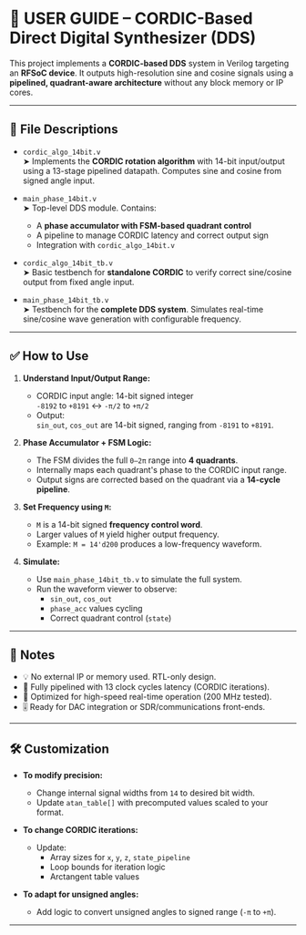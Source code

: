# 🧭 USER GUIDE – CORDIC-Based Direct Digital Synthesizer (DDS)

This project implements a **CORDIC-based DDS** system in Verilog targeting an **RFSoC device**. It outputs high-resolution sine and cosine signals using a **pipelined, quadrant-aware architecture** without any block memory or IP cores.

---

## 📁 File Descriptions

- `cordic_algo_14bit.v`  
  ➤ Implements the **CORDIC rotation algorithm** with 14-bit input/output using a 13-stage pipelined datapath. Computes sine and cosine from signed angle input.

- `main_phase_14bit.v`  
  ➤ Top-level DDS module. Contains:
    - A **phase accumulator with FSM-based quadrant control**
    - A pipeline to manage CORDIC latency and correct output sign
    - Integration with `cordic_algo_14bit.v`

- `cordic_algo_14bit_tb.v`  
  ➤ Basic testbench for **standalone CORDIC** to verify correct sine/cosine output from fixed angle input.

- `main_phase_14bit_tb.v`  
  ➤ Testbench for the **complete DDS system**. Simulates real-time sine/cosine wave generation with configurable frequency.

---

## ✅ How to Use

1. **Understand Input/Output Range:**
   - CORDIC input angle: 14-bit signed integer  
     `-8192` to `+8191` ↔ `-π/2` to `+π/2`
   - Output:  
     `sin_out`, `cos_out` are 14-bit signed, ranging from `-8191` to `+8191`.

2. **Phase Accumulator + FSM Logic:**
   - The FSM divides the full `0–2π` range into **4 quadrants**.
   - Internally maps each quadrant's phase to the CORDIC input range.
   - Output signs are corrected based on the quadrant via a **14-cycle pipeline**.

3. **Set Frequency using `M`:**
   - `M` is a 14-bit signed **frequency control word**.
   - Larger values of `M` yield higher output frequency.
   - Example: `M = 14'd200` produces a low-frequency waveform.

4. **Simulate:**
   - Use `main_phase_14bit_tb.v` to simulate the full system.
   - Run the waveform viewer to observe:
     - `sin_out`, `cos_out`
     - `phase_acc` values cycling
     - Correct quadrant control (`state`)

---

## 📌 Notes

- 💡 No external IP or memory used. RTL-only design.
- 🧱 Fully pipelined with 13 clock cycles latency (CORDIC iterations).
- 🎯 Optimized for high-speed real-time operation (200 MHz tested).
- 🎚️ Ready for DAC integration or SDR/communications front-ends.

---

## 🛠️ Customization

- **To modify precision:**
  - Change internal signal widths from `14` to desired bit width.
  - Update `atan_table[]` with precomputed values scaled to your format.

- **To change CORDIC iterations:**
  - Update:
    - Array sizes for `x`, `y`, `z`, `state_pipeline`
    - Loop bounds for iteration logic
    - Arctangent table values

- **To adapt for unsigned angles:**
  - Add logic to convert unsigned angles to signed range (`-π` to `+π`).

---


